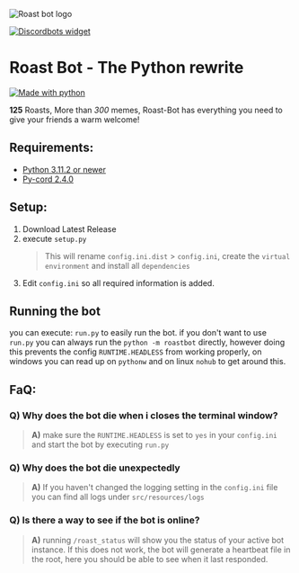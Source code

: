 ![Roast bot logo](https://user-images.githubusercontent.com/36930869/44614153-d8fe7a80-a7dc-11e8-98f3-c3e83a29b266.PNG)

[![Discordbots widget](https://discordbots.org/api/widget/461361233644355595.svg)](https://discordbots.org/bot/461361233644355595)


# Roast Bot - The Python rewrite
[![Made with python](https://img.shields.io/badge/Made%20with-Python-1f425f.svg)](https://www.python.org/)

**125** Roasts, More than *300* memes, Roast-Bot has everything you need to give your friends a warm welcome!

## Requirements:
- [Python 3.11.2 or newer](https://www.python.org/downloads/)
- [Py-cord 2.4.0](https://pypi.org/project/py-cord/)

## Setup:
1. Download Latest Release
2. execute `setup.py`
   > This will rename `config.ini.dist` > `config.ini`, create the `virtual environment` and install all `dependencies`
3. Edit `config.ini` so all required information is added.

## Running the bot
you can execute: `run.py` to easily run the bot.
if you don't want to use `run.py` you can always run the `python -m roastbot` directly, however doing this prevents the config `RUNTIME.HEADLESS` from working properly, on windows you can read up on `pythonw` and on linux `nohub` to get around this.

## FaQ:
### Q) Why does the bot die when i closes the terminal window?
> **A)** make sure the `RUNTIME.HEADLESS` is set to `yes` in your `config.ini` and start the bot by executing `run.py`

### Q) Why does the bot die unexpectedly
> **A)** If you haven't changed the logging setting in the `config.ini` file you can find all logs under `src/resources/logs`

### Q) Is there a way to see if the bot is online?
> **A)** running `/roast_status` will show you the status of your active bot instance.
> If this does not work, the bot will generate a heartbeat file in the root, here you should be able to see when it last responded.
